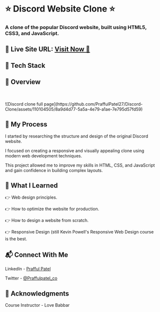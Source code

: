<h1> ⭐ Discord Website Clone ⭐ </h1> 
 <h3> A clone of the popular Discord website, built using HTML5, CSS3, and JavaScript. </h3>
<h2> 📌 Live Site URL: <a href="https://praffulpatel27.github.io/Discord-Clone/"> Visit Now 🚀 </a> </h2>

<h2> 📌 Tech Stack </h2>
 
<h2> 📌 Overview </h2> <br><br>
![Discord clone full page](https://github.com/PraffulPatel27/Discord-Clone/assets/110104505/8a9d4d77-5a5a-4e79-a1ae-7e795d57fd59)

<h2> 📌 My Process </h2
<p> I started by researching the structure and design of the original Discord website. </p> 
<p> I focused on creating a responsive and visually appealing clone using modern web development techniques. </p> 
<p> This project allowed me to improve my skills in HTML, CSS, and JavaScript and gain confidence in building complex layouts. </p>

<h2> 📌 What I Learned </h2>
<p> 👉 Web design principles. </p>
<p> 👉 How to optimize the website for production. </p>
<p> 👉 How to design a website from scratch. </p>
<p> 👉 Responsive Design (still Kevin Powell's Responsive Web Design course is the best. </p> 

<h2> 📬 Connect With Me </h2>
<p> LinkedIn - <a href="https://t.co/IQkjPkbOSB">Prafful Patel </a> </p> 
<p> Twitter - <a href="https://twitter.com/Praffulpatel_co"> @Praffulpatel_co</a> </p> 

<h2> 📌 Acknowledgments </h2> 
<p> Course Instructor - Love Babbar </p> 
